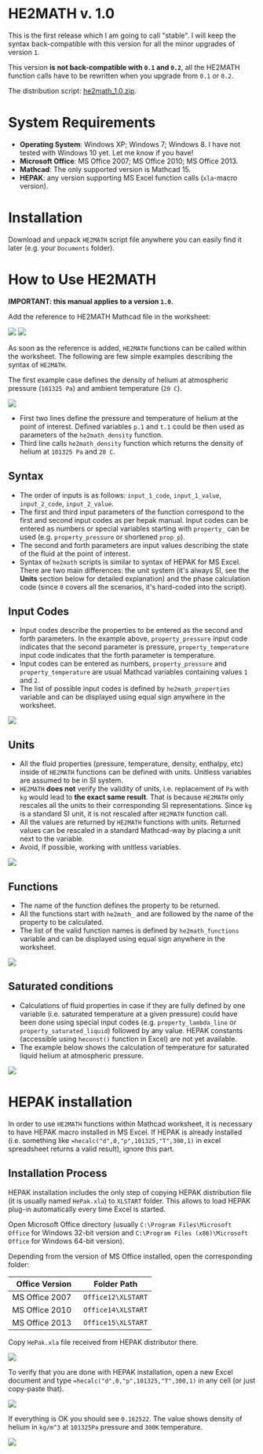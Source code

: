 # HE2MATH v. 1.0

This is the first release which I am going to call "stable". I will keep the syntax back-compatible with this version for all the minor upgrades of version `1`.

This version **is not back-compatible with `0.1` and `0.2`**, all the HE2MATH function calls have to be rewritten when you upgrade from `0.1` or `0.2`.

The distribution script: [he2math_1.0.zip][he2math_1_0_zip].

# System Requirements

- **Operating System**: Windows XP; Windows 7; Windows 8. I have not tested with Windows 10 yet. Let me know if you have!
- **Microsoft Office**: MS Office 2007; MS Office 2010; MS Office 2013.
- **Mathcad**: The only supported version is Mathcad 15.
- **HEPAK**: any version supporting MS Excel function calls (`xla`-macro version).

# Installation

Download and unpack `HE2MATH` script file anywhere you can easily find it later (e.g. your `Documents` folder).

# How to Use HE2MATH

**IMPORTANT: this manual applies to a version `1.0`.**

Add the reference to HE2MATH Mathcad file in the worksheet:

![][mc_reference1]
![][mc_reference2_he]

As soon as the reference is added, `HE2MATH` functions can be called within the worksheet. The following are few simple examples describing the syntax of `HE2MATH`.

The first example case defines the density of helium at atmospheric pressure (`101325 Pa`) and ambient temperature (`20 C`).

![][mc_example_01_he]

- First two lines define the pressure and temperature of helium at the point of interest. Defined variables `p.1` and `t.1` could be then used as parameters of the `he2math_density` function.
- Third line calls `he2math_density` function which returns the density of helium at `101325 Pa` and `20 C`.

## Syntax

- The order of inputs is as follows: `input_1_code`, `input_1_value`, `input_2_code`, `input_2_value`.
- The first and third input parameters of the function correspond to the first and second input codes as per hepak manual. Input codes can be entered as numbers or special variables starting with `property_` can be used (e.g. `property_pressure` or shortened `prop_p`).
- The second and forth parameters are input values describing the state of the fluid at the point of interest.
- Syntax of `he2math` scripts is similar to syntax of HEPAK for MS Excel. There are two main differences: the unit system (it's always SI, see the **Units** section below for detailed explanation) and the phase calculation code (since `0` covers all the scenarios, it's hard-coded into the script).

## Input Codes

- Input codes describe the properties to be entered as the second and forth parameters. In the example above, `property_pressure` input code indicates that the second parameter is pressure, `property_temperature` input code indicates that the forth parameter is temperature.
- Input codes can be entered as numbers, `property_pressure` and `property_temperature` are usual Mathcad variables containing values `1` and `2`.
- The list of possible input codes is defined by `he2math_properties` variable and can be displayed using equal sign anywhere in the worksheet.

![][mc_inputs_he]

## Units

- All the fluid properties (pressure, temperature, density, enthalpy, etc) inside of `HE2MATH` functions can be defined with units. Unitless variables are assumed to be in SI system.
- `HE2MATH` **does not** verify the validity of units, i.e. replacement of `Pa` with `kg` would lead to **the exact same result**. That is because `HE2MATH` only rescales all the units to their corresponding SI representations. Since `kg` is a standard SI unit, it is not rescaled after `HE2MATH` function call.
- All the values are returned by `HE2MATH` functions  with units. Returned values can be rescaled in a standard Mathcad-way by placing a unit next to the variable.
- Avoid, if possible, working with unitless variables.

![][mc_example_02_he]

## Functions

- The name of the function defines the property to be returned.
- All the functions start with `he2math_` and are followed by the name of the property to be calculated.
- The list of the valid function names is defined by `he2math_functions` variable and can be displayed using equal sign anywhere in the worksheet.

![][mc_functions_he]

## Saturated conditions

- Calculations of fluid properties in case if they are fully defined by one variable (i.e. saturated temperature at a given pressure) could have been done using special input codes (e.g. `property_lambda_line` or `property_saturated_liquid`) followed by any value. HEPAK constants (accessible using `heconst()` function in Excel) are not yet available.
- The example below shows the calculation of temperature for saturated liquid helium at atmospheric pressure.

![][mc_example_03_he]


# HEPAK installation

In order to use `HE2MATH` functions within Mathcad worksheet, it is necessary to have HEPAK macro installed in MS Excel. If HEPAK is already installed (i.e. something like `=hecalc("d",0,"p",101325,"T",300,1)` in excel spreadsheet returns a valid result), ignore this part.

## Installation Process

HEPAK installation includes the only step of copying HEPAK distribution file (it is usually named `HePak.xla`) to `XLSTART` folder. This allows to load HEPAK plug-in automatically every time Excel is started.

Open Microsoft Office directory (usually `C:\Program Files\Microsoft Office` for Windows 32-bit version and `C:\Program Files (x86)\Microsoft Office` for Windows 64-bit version).

Depending from the version of MS Office installed, open the corresponding folder:

| **Office Version**   | **Folder Path**    |
|----------------------|--------------------|
| MS Office 2007 &nbsp;| `Office12\XLSTART` |
| MS Office 2010 &nbsp;| `Office14\XLSTART` |
| MS Office 2013 &nbsp;| `Office15\XLSTART` |

Copy `HePak.xla` file received from HEPAK distributor there.

![][he_inst1] 

To verify that you are done with HEPAK installation, open a new Excel document and type `=hecalc("d",0,"p",101325,"T",300,1)` in any cell (or just copy-paste that).

![][he_verif1]

If everything is OK you should see `0.162522`. The value shows density of helium in `kg/m^3` at `101325Pa` pressure and `300K` temperature.

![][he_verif2]    

[he_inst1]: ./images/he_inst1.png
[he_verif1]: ./images/he_verif1.png
[he_verif2]: ./images/he_verif2.png
[mc_example_01_he]: ./images/mc_example_01_he.png
[mc_example_02_he]: ./images/mc_example_02_he.png
[mc_example_03_he]: ./images/mc_example_03_he.png
[mc_functions_he]: ./images/mc_functions_he.png
[mc_inputs_he]: ./images/mc_inputs_he.png
[mc_reference1]: ./images/mc_reference1.png
[mc_reference2_he]: ./images/mc_reference2_he.png
[he2math_1_0_zip]: ../../raw/master/he2math_v1.0.zip
